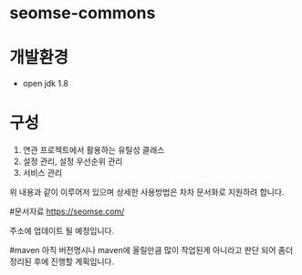 # seomse-commons

# 개발환경
-   open jdk 1.8

# 구성
1. 연관 프로젝트에서 활용하는 유틸성 클래스
2. 설정 관리, 설정 우선순위 관리 
3. 서비스 관리

위 내용과 같이 이루어저 있으며 상세한 사용방법은 차차 문서화로 지원하려 합니다.

#문서자료
https://seomse.com/ 

주소에 업데이트 될 예정입니다.

#maven
아직 버전명시나 maven에 올릴만큼 많이 작업된게 아니라고 판단 되어 좀더 정리된 후에 진행할 계획입니다. 